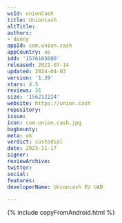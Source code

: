 ```yaml
---
wsId: unionCash
title: Unioncash
altTitle: 
authors:
- danny
appId: com.union.cash
appCountry: us
idd: '1576165600'
released: 2021-07-14
updated: 2024-04-03
version: '1.39'
stars: 4.5
reviews: 31
size: '156212224'
website: https://union.cash
repository: 
issue: 
icon: com.union.cash.jpg
bugbounty: 
meta: ok
verdict: custodial
date: 2023-11-17
signer: 
reviewArchive: 
twitter: 
social: 
features: 
developerName: Unioncash EU UAB

---
```


{% include copyFromAndroid.html %}